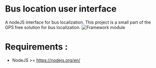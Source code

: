 # Bus location user interface #
A nodeJS interface for bus localization. This project is a small part of the GPS free solution for bus localization.
![Framework module](https://github.com/hayouni15/Bus-Localization-UI/public/images/Presentation2.jpg)
#  Requirements :
- NodeJS >= https://nodejs.org/en/

